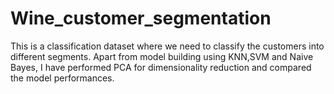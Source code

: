 # Wine_customer_segmentation
This is a classification dataset where we need to classify the customers into different segments.
Apart from model building using KNN,SVM and Naive Bayes, I have performed PCA for dimensionality reduction and compared the model performances.
